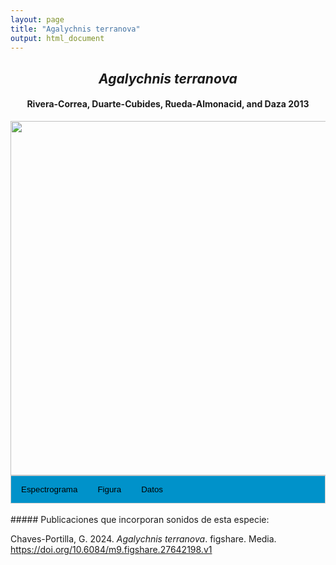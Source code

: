 ```yaml
---
layout: page
title: "Agalychnis terranova"
output: html_document
---
```


<style>
/* Simplified CSS for tabs */
.tab {
  overflow: hidden;
  border: 1px solid #ccc;
  background-color: #0092ca;
}
.tab button {
  background-color: inherit;
  float: left;
  border: none;
  cursor: pointer;
  padding: 14px 16px;
  transition: background-color 0.3s;
}
.tab button:hover {
  background-color: #ddd;
}
.tab button.active {
  background-color: #ccc;
}
.tabcontent {
  display: none;
  padding: 6px 12px;
  border: 1px solid #ccc;
  border-top: none;
}
.audio-container {
  margin-bottom: 10px;
}
body h1 {
  display: none;
}
</style>

<script>
function openTab(evt, tabName) {
  document.querySelectorAll('.tabcontent').forEach(tab => tab.style.display = "none");
  document.querySelectorAll('.tablinks').forEach(link => link.classList.remove('active'));
  document.getElementById(tabName).style.display = "block";
  evt.currentTarget.classList.add('active');
}
</script>

<!-- Species presentation -->
<div style="text-align: center;">
  <h2><i>Agalychnis terranova</i></h2>
  <h4>Rivera-Correa, Duarte-Cubides, Rueda-Almonacid, and Daza 2013</h4>
  <img src="{{ site.baseurl }}/images/especie_Agalychnis_terranova.png" style="width:15cm;">
</div>

<!-- Tabs section -->
<div class="tab">
  <button class="tablinks" onclick="openTab(event, 'Espectro')">Espectrograma</button>
  <button class="tablinks" onclick="openTab(event, 'fig')">Figura</button>
  <button class="tablinks" onclick="openTab(event, 'tab')">Datos</button>
</div>

<!-- Seccion Espectrograma -->
<div id="Espectro" class="tabcontent" style="text-align: center;">
  <video width="100%" height="auto" controls>
    <source src="{{ site.baseurl }}/Espectrograms/dyna_Agalychnis_terranova.mp4" type="video/mp4">
    Tu navegador no soporta el elemento de video.
  </video>
</div>

<!-- Seccion Figura -->
<div id="fig" class="tabcontent" style="text-align: center;">
  <img src="{{ site.baseurl }}/images/spec_Agalychnis_terranova.png" style="width:15cm;">
</div>

<!-- Seccion Datos -->
<div id="tab" class="tabcontent">
  <p><strong>Publicados en Figshare</strong></p>
  <p>Chaves-Portilla, G. 2024. <em>Agalychnis terranova</em>. figshare. Media. 
    <a href="https://doi.org/10.6084/m9.figshare.27642198.v1"> https://doi.org/10.6084/m9.figshare.27642198.v1</a>
  </p>
</div>

<br>
##### Publicaciones que incorporan sonidos de esta especie:

<div>
  <p>Chaves-Portilla, G. 2024. <em>Agalychnis terranova</em>. figshare. Media. 
    <a href="https://doi.org/10.6084/m9.figshare.27642198.v1"> https://doi.org/10.6084/m9.figshare.27642198.v1</a>
  </p>
</div>
